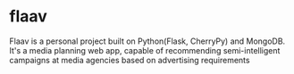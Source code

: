 # flaav
Flaav is a personal project built on Python(Flask, CherryPy) and MongoDB. It's a media planning web app, capable of recommending semi-intelligent campaigns at media agencies based on advertising requirements
